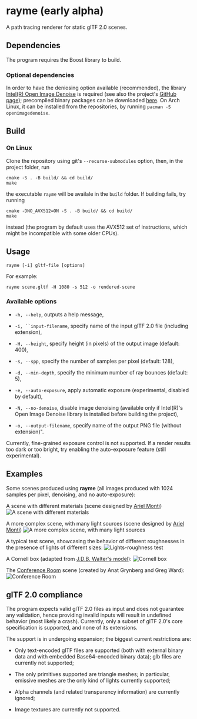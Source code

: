 # rayme (early alpha)

A path tracing renderer for static glTF 2.0 scenes.

## Dependencies
The program requires the Boost library to build.
### Optional dependencies
In order to have the deniosing option available (recommended), the library
[Intel(R) Open Image Denoise](https://www.openimagedenoise.org/) is required (see also
the project's [GitHub page](https://github.com/OpenImageDenoise/oidn)); precompiled
binary packages can be downloaded [here](https://www.openimagedenoise.org/downloads.html).
On Arch Linux, it can be installed from the repositories, by running `pacman -S openimagedenoise`.

## Build
### On Linux
Clone the repository using git's `--recurse-submodules` option, then, in the project folder, run
```
cmake -S . -B build/ && cd build/
make
```
the executable `rayme` will be availale in the `build` folder.
If building fails, try running
```
cmake -DNO_AVX512=ON -S . -B build/ && cd build/
make
```
instead (the program by default uses the AVX512 set of instructions, which might be incompatible
with some older CPUs).

## Usage
```
rayme [-i] gltf-file [options]
```
For example:
```
rayme scene.gltf -H 1080 -s 512 -o rendered-scene
```
### Available options
- `-h, --help`, outputs a help message,

- `-i, ``input-filename`, specify name of the input glTF 2.0 file (including extension),

- `-H, --height`, specify height (in pixels) of the output image (default: 400),

- `-s, --spp`, specify the number of samples per pixel (default: 128),

- `-d, --min-depth`, specify the minimum number of ray bounces (default: 5),

- `-e, --auto-exposure`, apply automatic exposure (experimental, disabled by default),

- `-N, --no-denoise`, disable image denoising (available only if Intel(R)'s Open Image Denoise
  library is installed before building the project),

- `-o, --output-filename`, specify name of the output PNG file (without extension)".

Currently, fine-grained exposure control is not supported. If a render results too dark or too
bright, try enabling the auto-exposure feature (still experimental).

## Examples
Some scenes produced using **rayme** (all images produced with 1024 samples per pixel, denoising,
and no auto-exposure):

A scene with different materials (scene designed by [Ariel Monti](https://www.ariel.life/))
![A scene with different materials](pictures/contraption_1024.png)

A more complex scene, with many light sources (scene designed by
[Ariel Monti](https://www.ariel.life/))
![A more complex scene, with many light sources](pictures/visioni_1024.png)

A typical test scene, showcasing the behavior of different roughnesses in the presence of
lights of different sizes:
![Lights-roughness test](pictures/lights_1024.png)

A Cornell box (adapted from
[J.D.B. Walter's model](https://github.com/wahn/export_multi/tree/master/00_cornell_box)):
![Cornell box](pictures/cornell_1024.png)

The [Conference Room](https://github.com/wahn/export_multi/tree/master/04_conference_room)
scene (created by Anat Grynberg and Greg Ward):
![Conference Room](pictures/conference_1024.png)

## glTF 2.0 compliance
The program expects valid glTF 2.0 files as input and does not guarantee any validation, hence
providing invalid inputs will result in undefined behavior (most likely a crash).
Currently, only a subset of glTF 2.0's core specification is supported, and none of its extensions.

The support is in undergoing expansion; the biggest current restrictions are:

- Only text-encoded glTF files are supported (both with external binary data and with
 embedded Base64-encoded binary data); glb files are currently not supported;

- The only primitives supported are triangle meshes; in particular, emissive meshes are the only
  kind of lights currently supported;

- Alpha channels (and related transparency information) are currently ignored;

- Image textures are currently not supported.